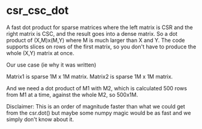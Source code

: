 # csr_csc_dot

A fast dot product for sparse matrices where the left matrix is CSR
and the right matrix is CSC, and the result goes into a dense
matrix. So a dot product of (X,M)x(M,Y) where M is much larger than X
and Y. The code supports slices on rows of the first matrix, so you
don't have to produce the whole (X,Y) matrix at once.

Our use case (ie why it was written)

Matrix1 is sparse 1M x 1M matrix.
Matrix2 is sparse 1M x 1M matrix.

And we need a dot product of M1 with M2, which is calculated 500 rows from M1 at a time, against
the whole M2, so 500x1M.

Disclaimer: This is an order of magnitude faster than what we could
get from the csr.dot() but maybe some numpy magic would be as fast and
we simply don't know about it.



